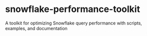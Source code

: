 # snowflake-performance-toolkit
A toolkit for optimizing Snowflake query performance with scripts, examples, and documentation
